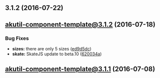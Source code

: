 <a name="3.1.2"></a>
## 3.1.2 (2016-07-22)



<a name="akutil-component-template@3.1.2"></a>
## akutil-component-template@3.1.2 (2016-07-18)


### Bug Fixes

* **sizes:** there are only 5 sizes ([ed9d5dc](https://bitbucket.org/atlassian/atlaskit/commits/ed9d5dc))
* **skate:** SkateJS update to beta.10 ([620034a](https://bitbucket.org/atlassian/atlaskit/commits/620034a))



<a name="akutil-component-template@3.1.1"></a>
## akutil-component-template@3.1.1 (2016-07-08)



